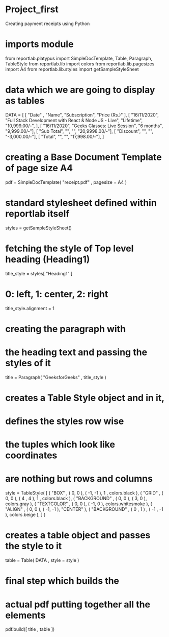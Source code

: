 # Project_first
Creating payment receipts using Python
# imports module
from reportlab.platypus import SimpleDocTemplate, Table, Paragraph, TableStyle
from reportlab.lib import colors
from reportlab.lib.pagesizes import A4
from reportlab.lib.styles import getSampleStyleSheet

# data which we are going to display as tables
DATA = [
	[ "Date" , "Name", "Subscription", "Price (Rs.)" ],
	[
		"16/11/2020",
		"Full Stack Development with React & Node JS - Live",
		"Lifetime",
		"10,999.00/-",
	],
	[ "16/11/2020", "Geeks Classes: Live Session", "6 months", "9,999.00/-"],
	[ "Sub Total", "", "", "20,9998.00/-"],
	[ "Discount", "", "", "-3,000.00/-"],
	[ "Total", "", "", "17,998.00/-"],
]

# creating a Base Document Template of page size A4
pdf = SimpleDocTemplate( "receipt.pdf" , pagesize = A4 )

# standard stylesheet defined within reportlab itself
styles = getSampleStyleSheet()

# fetching the style of Top level heading (Heading1)
title_style = styles[ "Heading1" ]

# 0: left, 1: center, 2: right
title_style.alignment = 1

# creating the paragraph with
# the heading text and passing the styles of it
title = Paragraph( "GeeksforGeeks" , title_style )

# creates a Table Style object and in it,
# defines the styles row wise
# the tuples which look like coordinates
# are nothing but rows and columns
style = TableStyle(
	[
		( "BOX" , ( 0, 0 ), ( -1, -1 ), 1 , colors.black ),
		( "GRID" , ( 0, 0 ), ( 4 , 4 ), 1 , colors.black ),
		( "BACKGROUND" , ( 0, 0 ), ( 3, 0 ), colors.gray ),
		( "TEXTCOLOR" , ( 0, 0 ), ( -1, 0 ), colors.whitesmoke ),
		( "ALIGN" , ( 0, 0 ), ( -1, -1 ), "CENTER" ),
		( "BACKGROUND" , ( 0 , 1 ) , ( -1 , -1 ), colors.beige ),
	]
)

# creates a table object and passes the style to it
table = Table( DATA , style = style )

# final step which builds the
# actual pdf putting together all the elements
pdf.build([ title , table ])
